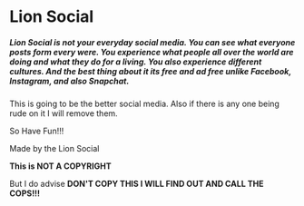 # Lion Social

##### Lion Social is not your everyday social media. You can see what everyone posts form every were. You experience what people all over the world are doing and what they do for a living. You also experience different cultures. And the best thing about it its free and ad free unlike Facebook, Instagram, and also Snapchat.

This is going to be the better social media. Also if there is any one being rude on it I will remove them.

So Have Fun!!!

Made by the Lion Social

**This is NOT A COPYRIGHT**

But I do advise **DON'T COPY THIS I WILL FIND OUT AND CALL THE COPS!!!**
